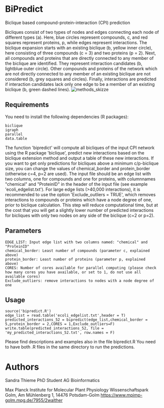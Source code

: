 # BiPredict
Biclique based compound-protein-interaction (CPI) prediction


Bicliques consist of two types of nodes and edges connecting each node of different types (a). Here, blue circles represent compounds, c, and red squares represent proteins, p, while edges represent interactions. The biclique expansion starts with an existing biclique (b, yellow inner circle), here consisting of three compounds (c = 3) and two proteins (p = 2). Next, all compounds and proteins that are directly connected to any member of the biclique are identified. They represent interaction candidates (b, lightblue outer circle). Other compounds and proteins of the network which are not directly connected to any member of an existing biclique are not considered (b, grey squares and circles). Finally, interactions are predicted if interaction candidates lack only one edge to be a member of an existing biclique (b, green dashed lines). 
![methods_skizze](https://user-images.githubusercontent.com/82212543/126770821-6b673a8d-7bdc-4036-b748-0adf11509ded.png)

## Requirements
You need to install the following dependencies (R packages):
```
biclique
igraph
parallel
data.table 
```
The function 'bipredict' will compute all bicliques of the input CPI network using the R package 'biclique', predict
new interactions based on the biclique extension method and output a table of these new interactions.
If you want to get only predictions for bicliques above a minimum c/p-biclique size,
you can change the values of chemical_border and protein_border (otherwise c=4, p=2 are used).
The input file should be an edge list with two columns, one for compounds and one for proteins,
with columnnames "chemical" and "ProteinID" in the header of the input file (see example 'ecoli_edgelist.txt').
For large edge lists (>40,000 interactions), it is recommended to use the option 'Exclude_outliers = TRUE', which removes interactions to compounds or proteins which have a node degree of one, prior to biclique calculation. This step will reduce computational time, but at the cost that you will get a slightly lower number of predicted interactions for bicliques with only two nodes on any side of the biclique (c=2 or p=2). 

## Parameters
```
EDGE_LIST: Input edge list with two columns named: "chemical" and "ProteinID"
chemical_border: Least number of compounds (parameter c, explained above)
protein_border: Least number of proteins (parameter p, explained above)
CORES: Number of cores available for parallel computing (please check how many cores you have available, or set to 1, do not use all available cores)
Exclude_outliers: remove interactions to nodes with a node degree of one
```

## Usage 
```
source('bipredict.R')
edge_list = read.table('ecoli_edgelist.txt',header = T)
predicted_interactions_52 = bipredict(edge_list,chemical_border = 5,protein_border = 2,CORES = 1,Exclude_outliers=F)
write.table(predicted_interactions_52, file = 'my_predicted_interactions_52.txt', row.names = F)
```

Please find descriptions and examples also in the file bipredict.R You need to have both .R files in the same directory to run the predictions.


# Authors
Sandra Thieme
PhD Student
AG Bioinformatics

Max Planck Institute for Molecular Plant Physiology
Wissenschaftspark Golm, Am Mühlenberg 1, 14476 Potsdam-Golm 
https://www.mpimp-golm.mpg.de/7955/2walther
